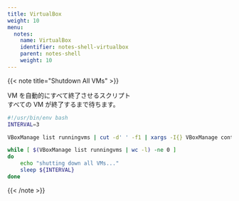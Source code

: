 ```yaml
---
title: VirtualBox
weight: 10
menu:
  notes:
    name: VirtualBox
    identifier: notes-shell-virtualbox
    parent: notes-shell
    weight: 10
---
```


{{< note title="Shutdown All VMs" >}}

VM を自動的にすべて終了させるスクリプト  
すべての VM が終了するまで待ちます。

```bash
#!/usr/bin/env bash
INTERVAL=3

VBoxManage list runningvms | cut -d' ' -f1 | xargs -I{} VBoxManage controlvm {} acpipowerbutton

while [ $(VBoxManage list runningvms | wc -l) -ne 0 ]
do
    echo "shutting down all VMs..."
    sleep ${INTERVAL}
done
```

{{< /note >}}

